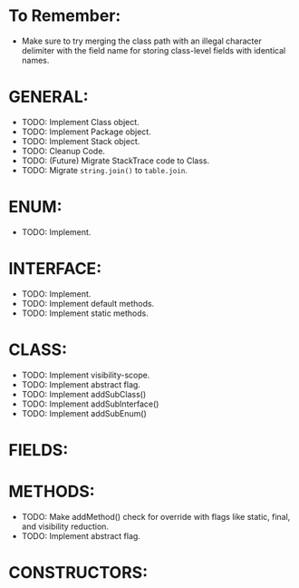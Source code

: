 # To Remember:
- Make sure to try merging the class path with an illegal character delimiter with the field name for storing class-level fields with identical names.

# GENERAL:
- TODO: Implement Class object.
- TODO: Implement Package object.
- TODO: Implement Stack object.
- TODO: Cleanup Code.
- TODO: (Future) Migrate StackTrace code to Class.
- TODO: Migrate `string.join()` to `table.join`.

# ENUM:
- TODO: Implement.

# INTERFACE:
- TODO: Implement.
- TODO: Implement default methods.
- TODO: Implement static methods.

# CLASS:
- TODO: Implement visibility-scope.
- TODO: Implement abstract flag.
- TODO: Implement addSubClass()
- TODO: Implement addSubInterface()
- TODO: Implement addSubEnum()

# FIELDS:

# METHODS:
- TODO: Make addMethod() check for override with flags like static, final, and visibility reduction.
- TODO: Implement abstract flag.

# CONSTRUCTORS:
